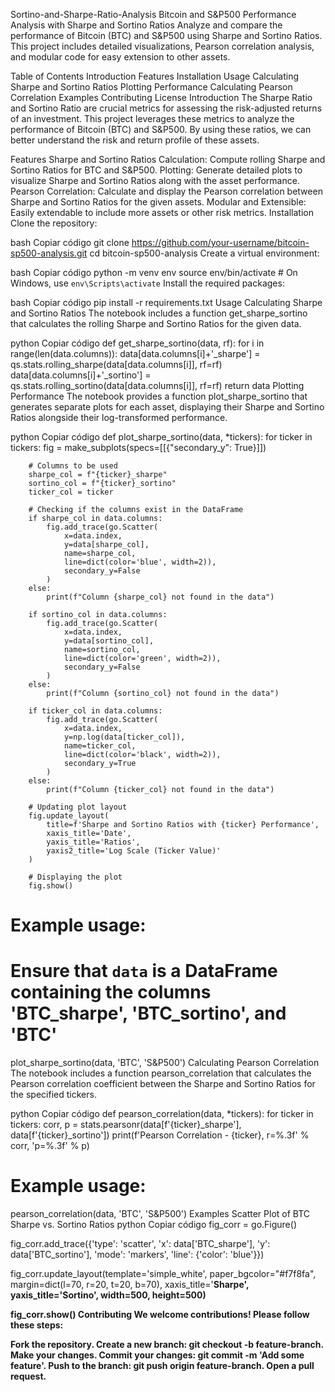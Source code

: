Sortino-and-Sharpe-Ratio-Analysis
Bitcoin and S&P500 Performance Analysis with Sharpe and Sortino Ratios
Analyze and compare the performance of Bitcoin (BTC) and S&P500 using Sharpe and Sortino Ratios. This project includes detailed visualizations, Pearson correlation analysis, and modular code for easy extension to other assets.

Table of Contents
Introduction
Features
Installation
Usage
Calculating Sharpe and Sortino Ratios
Plotting Performance
Calculating Pearson Correlation
Examples
Contributing
License
Introduction
The Sharpe Ratio and Sortino Ratio are crucial metrics for assessing the risk-adjusted returns of an investment. This project leverages these metrics to analyze the performance of Bitcoin (BTC) and S&P500. By using these ratios, we can better understand the risk and return profile of these assets.

Features
Sharpe and Sortino Ratios Calculation: Compute rolling Sharpe and Sortino Ratios for BTC and S&P500.
Plotting: Generate detailed plots to visualize Sharpe and Sortino Ratios along with the asset performance.
Pearson Correlation: Calculate and display the Pearson correlation between Sharpe and Sortino Ratios for the given assets.
Modular and Extensible: Easily extendable to include more assets or other risk metrics.
Installation
Clone the repository:

bash
Copiar código
git clone https://github.com/your-username/bitcoin-sp500-analysis.git
cd bitcoin-sp500-analysis
Create a virtual environment:

bash
Copiar código
python -m venv env
source env/bin/activate  # On Windows, use `env\Scripts\activate`
Install the required packages:

bash
Copiar código
pip install -r requirements.txt
Usage
Calculating Sharpe and Sortino Ratios
The notebook includes a function get_sharpe_sortino that calculates the rolling Sharpe and Sortino Ratios for the given data.

python
Copiar código
def get_sharpe_sortino(data, rf):
    for i in range(len(data.columns)):
        data[data.columns[i]+'_sharpe'] = qs.stats.rolling_sharpe(data[data.columns[i]], rf=rf)
        data[data.columns[i]+'_sortino'] = qs.stats.rolling_sortino(data[data.columns[i]], rf=rf)
    return data
Plotting Performance
The notebook provides a function plot_sharpe_sortino that generates separate plots for each asset, displaying their Sharpe and Sortino Ratios alongside their log-transformed performance.

python
Copiar código
def plot_sharpe_sortino(data, *tickers):
    for ticker in tickers:
        fig = make_subplots(specs=[[{"secondary_y": True}]])

        # Columns to be used
        sharpe_col = f"{ticker}_sharpe"
        sortino_col = f"{ticker}_sortino"
        ticker_col = ticker

        # Checking if the columns exist in the DataFrame
        if sharpe_col in data.columns:
            fig.add_trace(go.Scatter(
                x=data.index,
                y=data[sharpe_col],
                name=sharpe_col,
                line=dict(color='blue', width=2)),
                secondary_y=False
            )
        else:
            print(f"Column {sharpe_col} not found in the data")

        if sortino_col in data.columns:
            fig.add_trace(go.Scatter(
                x=data.index,
                y=data[sortino_col],
                name=sortino_col,
                line=dict(color='green', width=2)),
                secondary_y=False
            )
        else:
            print(f"Column {sortino_col} not found in the data")

        if ticker_col in data.columns:
            fig.add_trace(go.Scatter(
                x=data.index,
                y=np.log(data[ticker_col]),
                name=ticker_col,
                line=dict(color='black', width=2)),
                secondary_y=True
            )
        else:
            print(f"Column {ticker_col} not found in the data")

        # Updating plot layout
        fig.update_layout(
            title=f'Sharpe and Sortino Ratios with {ticker} Performance',
            xaxis_title='Date',
            yaxis_title='Ratios',
            yaxis2_title='Log Scale (Ticker Value)'
        )

        # Displaying the plot
        fig.show()

# Example usage:
# Ensure that `data` is a DataFrame containing the columns 'BTC_sharpe', 'BTC_sortino', and 'BTC'
plot_sharpe_sortino(data, 'BTC', 'S&P500')
Calculating Pearson Correlation
The notebook includes a function pearson_correlation that calculates the Pearson correlation coefficient between the Sharpe and Sortino Ratios for the specified tickers.

python
Copiar código
def pearson_correlation(data, *tickers):
    for ticker in tickers:
        corr, p = stats.pearsonr(data[f'{ticker}_sharpe'], data[f'{ticker}_sortino'])
        print(f'Pearson Correlation - {ticker}, r=%.3f' % corr, 'p=%.3f' % p)

# Example usage:
pearson_correlation(data, 'BTC', 'S&P500')
Examples
Scatter Plot of BTC Sharpe vs. Sortino Ratios
python
Copiar código
fig_corr = go.Figure()

fig_corr.add_trace({'type': 'scatter',
                    'x': data['BTC_sharpe'],
                    'y': data['BTC_sortino'],
                    'mode': 'markers',
                    'line': {'color': 'blue'}})

fig_corr.update_layout(template='simple_white', paper_bgcolor="#f7f8fa",
                       margin=dict(l=70, r=20, t=20, b=70),
                       xaxis_title='<b>Sharpe', yaxis_title='<b>Sortino',
                       width=500, height=500)

fig_corr.show()
Contributing
We welcome contributions! Please follow these steps:

Fork the repository.
Create a new branch: git checkout -b feature-branch.
Make your changes.
Commit your changes: git commit -m 'Add some feature'.
Push to the branch: git push origin feature-branch.
Open a pull request.
